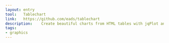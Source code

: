 ```yaml
---
layout: entry
tool:	Tablechart
link:	https://github.com/eads/tablechart
description:	Create beautiful charts from HTML tables with jqPlot and this little jQuery plugin
tags:
- graphics
---
```

